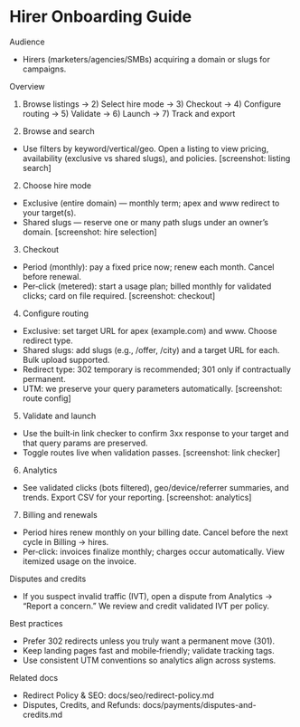 # Hirer Onboarding Guide

Audience
- Hirers (marketers/agencies/SMBs) acquiring a domain or slugs for campaigns.

Overview
1) Browse listings → 2) Select hire mode → 3) Checkout → 4) Configure routing → 5) Validate → 6) Launch → 7) Track and export

1) Browse and search
- Use filters by keyword/vertical/geo. Open a listing to view pricing, availability (exclusive vs shared slugs), and policies.
[screenshot: listing search]

2) Choose hire mode
- Exclusive (entire domain) — monthly term; apex and www redirect to your target(s).
- Shared slugs — reserve one or many path slugs under an owner’s domain.
[screenshot: hire selection]

3) Checkout
- Period (monthly): pay a fixed price now; renew each month. Cancel before renewal.
- Per‑click (metered): start a usage plan; billed monthly for validated clicks; card on file required.
[screenshot: checkout]

4) Configure routing
- Exclusive: set target URL for apex (example.com) and www. Choose redirect type.
- Shared slugs: add slugs (e.g., /offer, /city) and a target URL for each. Bulk upload supported.
- Redirect type: 302 temporary is recommended; 301 only if contractually permanent.
- UTM: we preserve your query parameters automatically.
[screenshot: route config]

5) Validate and launch
- Use the built‑in link checker to confirm 3xx response to your target and that query params are preserved.
- Toggle routes live when validation passes.
[screenshot: link checker]

6) Analytics
- See validated clicks (bots filtered), geo/device/referrer summaries, and trends. Export CSV for your reporting.
[screenshot: analytics]

7) Billing and renewals
- Period hires renew monthly on your billing date. Cancel before the next cycle in Billing → hires.
- Per‑click: invoices finalize monthly; charges occur automatically. View itemized usage on the invoice.

Disputes and credits
- If you suspect invalid traffic (IVT), open a dispute from Analytics → “Report a concern.” We review and credit validated IVT per policy.

Best practices
- Prefer 302 redirects unless you truly want a permanent move (301).
- Keep landing pages fast and mobile‑friendly; validate tracking tags.
- Use consistent UTM conventions so analytics align across systems.

Related docs
- Redirect Policy & SEO: docs/seo/redirect-policy.md
- Disputes, Credits, and Refunds: docs/payments/disputes-and-credits.md

